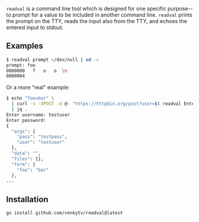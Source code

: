 `readval` is a command line tool which is designed for one specific purpose--
to prompt for a value to be included in another command line. `readval` prints
the prompt on the TTY, reads the input also from the TTY, and echoes the entered
input to stdout.

Examples
-------

``` sh
$ readval prompt </dev/null | od -c
prompt: foo
0000000   f   o   o  \n
0000004
```

Or a more "real" example:

``` sh
$ echo "foo=bar" \
  | curl -s -XPOST -d @- "https://httpbin.org/post?user=$( readval Enter username )&pass=$( readval -s Enter password )" \
  | jq .
Enter username: testuser
Enter password:
{
  "args": {
    "pass": "testpass",
    "user": "testuser"
  },
  "data": "",
  "files": {},
  "form": {
    "foo": "bar"
  },
...
```

Installation
------------

``` sh
go install github.com/venkytv/readval@latest
```
